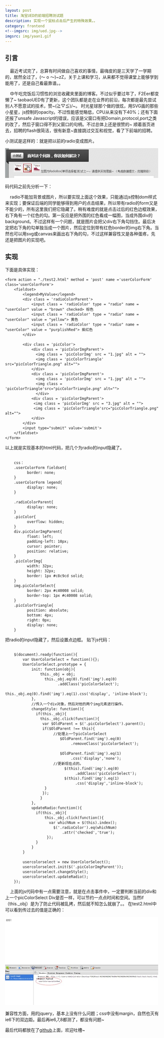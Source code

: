 ```yaml
---
layout: post
title: 淘宝UED的前端招聘测试题
description: 实现一个鼠标点击后产生的特殊效果。。
category: frontend
<!--imgsrc: img/ued.jpg-->
imgsrc: img/yaan1.gif
---
```

## 引言

&nbsp;&nbsp;&nbsp;&nbsp;最近考试完了，总算有时间做自己喜欢的事情，最嗨皮的是三天学了一学期的，居然全过了，(～ o ～)~zZ，关于上课和学习，从来都不觉得课堂上能够学到能用了，还是自己看最靠谱。。

&nbsp;&nbsp;&nbsp;&nbsp;中午吃完饭后习惯性的浏览收藏夹里面的博客。不过似乎要过年了，F2Eer都变懒了~
taobaoUED有了更新，这个团队都是走在业界的前沿，每次都是最先尝试别人不愿意试的技术，赞~\(≧▽≦)/~。
时光星球那个做的很炫，用SVG画的那些小星星，js控制的opacity。不过性能感觉略低，CPU从来没有下40%；还有下面还报了unsafe Javascript的错误，应该是父窗口有把Domain,protocol,port之类的改了，然后子窗口得不到父窗口的句柄。不过总体上还是很赞的~
顺着首页进去，招聘的flash很简洁，很有新意~直接跳过交互和视觉，看了下前端的招聘。

小测试是这样的：就是把以前的radio变成图片。

![question](/img/taobaoUED/question.jpg)

码代码之前先分析一下：

&nbsp;&nbsp;&nbsp;&nbsp;radio不能加背景或图片，所以要实现上面这个效果，只能通过js控制dom样式来实现；要保证后端的同学能够得到用户的点击结果，所以带有radio的form又是不能少的，所有这里我们把它隐藏了。稍有难度的就是点击过后的红色边框效果，右下角有一个红色的勾。第一反应是把外围的红色看成一幅图，当成外围div的background。不过这样有一个问题，就是图片会把父div右下角勾挡住。最后决定把右下角的勾单独当成一个图片，然后定位到带有红色border的img右下角。当然也可以用svg或canvas来画出右下角的勾，不过这样兼容性又是各种蛋疼，先还是把图片的实现吧。
## 实现
下面是具体实现：


	<form action = "./test2.html" method = 'post' name ='userColorForm' class='userColorForm'>
	    <fieldset>
	        <legend>MyValue</legend>    
	        <div class = 'radioColorParent'>
	            <input class = 'radioColor' type = "radio" name =  "userColor" value = "brown" checked> 棕色
	            <input class = 'radioColor' type = "radio" name = "userColor" value = "yellow"> 黄色
	            <input class = 'radioColor' type = "radio" name = "userColor" value = "purplishRed"> 紫红色
	        </div>
	                                                                                                       
	        <div class = 'picColor'> 
		        <div class = 'picColorImgParent'> 
		          <img class = 'picColorImg' src = "1.jpg" alt = "">                  
		          <img class = 'picColorTriangle' src="picColorTriangle.png" alt="">
		        </div>
		        <div class = 'picColorImgParent'> 
		          <img class = 'picColorImg' src = "1.jpg" alt = "">   
		          <img class = 'picColorTriangle'src="picColorTriangle.png" alt="">
		          </div>
		        <div class = 'picColorImgParent'> 
		         <img class = 'picColorImg' src = "3.jpg" alt = "">          
		         <img class = 'picColorTriangle'src="picColorTriangle.png" alt="">
		        </div>
	        </div>
	    	<input type="submit" value='submit'>
		</fieldset>
	</form>
	

以上就是实现基本的html代码，把几个为radio的input隐藏了。

<pre><code>
	css：
	.userColorForm fieldset{
	      border: none;
	}
	.userColorForm legend{
	      display: none;
	}
	                                                                           
	.radioColorParent{
	      display: none;
	}
	.picColor{
	      overflow: hidden;
	}
	div.picColorImgParent{
	      float: left;
	      padding-left: 10px;
	      cursor: pointer;
	      position: relative;
	}
	.picColorImg{
	      width: 32px;
	      height: 32px;
	      border: 1px #c8c9cd solid;
	}
	img.picColorSelect{
	      border: 2px #c40008 solid;
	      border-top: 1px #c40008 solid;
	}
	.picColorTriangle{
	      position: absolute;
	      bottom: 4px;
	      right: 0px;
	      display: none;
	}
</code></pre>
	
把radio的input隐藏了，然后设置点边框。
贴下js代码：
	

<pre><code>
	$(document).ready(function(){
    	var UserColorSelect = function(){};
    	UserColorSelect.prototype = {
       		init: function(obj){
	            this._obj = obj;
	              this._obj.eq(0).find('img').eq(0)
	                    .addClass('picColorSelect');                            
	                    this._obj.eq(0).find('img').eq(1).css('display', 'inline-block');
        	},
	        //传入一个div对象，然后对他的两个img元素进行操作。
	        changeStyle: function(){
	          if(this._obj){
	            this._obj.click(function(){
	             var $OldParent = $('.picColorSelect').parent();
	             if($OldParent !== this){
	                  //处理上一个picColorSelect
	                     $OldParent.find('img').eq(0)
	                          .removeClass('picColorSelect');
	                                                                                                          
	                     $OldParent.find('img').eq(1)
	                          .css('display','none');
	                  //更新现在点的。
	                       $(this).find('img').eq(0)
	                            .addClass('picColorSelect');
	                       $(this).find('img').eq(1)
	                            .css('display','inline-block');    
	              }
	             });
	            }
	        },
	        updateRadio:function(){
	          if(this._obj){
	              this._obj.click(function(){
	                var whichNum = $(this).index();
	                  $('.radioColor').eq(whichNum)
	                      .attr('checked','true');
	               });
	          }
	        }
		}
                                                                                 
	  	usercolorselect = new UserColorSelect();
		usercolorselect.init($('.picColorImgParent'));
		usercolorselect.changeStyle();
		usercolorselect.updateRadio();
	});        
</code></pre>
	

&nbsp;&nbsp;&nbsp;&nbsp;上面的js代码中有一点需要注意，就是在点击事件中，一定要判断当前的div和上一个picColorSelect Div是否一样，可以节约一点点时间和空间。当然if（this._obj）是为了防止代码被乱拷，然后就不知怎么就崩了。。
在test2.html中可以看到传过去的值是正确的：

![final](/img/taobaoUED/final.jpg)


兼容性方面，用的jquery，基本上没有什么问题；css中没有margin，自然也灭有ie6下的双边距。最后再ie6,7,8都测了，都没有问题~
 
最后代码都放在了[github](https://github.com/freestyle21/taobaoUEDTest)上面，欢迎吐槽~


